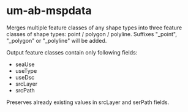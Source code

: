 # um-ab-mspdata
Merges multiple feature classes of any shape types into three feature classes of shape types: point / polygon / polyline. Suffixes "_point", "_polygon" or "_polyline" will be added.

Output feature classes contain only following fields:
* seaUse
* useType
* useDsc
* srcLayer
* srcPath

Preserves already existing values in srcLayer and serPath fields.

